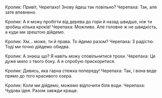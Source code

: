 Кролик: Привіт, Черепахо! Знову йдеш так повільно?
Черепаха: Так, але зате впевнено.

Кролик: А я можу пробігти від дерева до гори й назад швидше, ніж ти зробиш кілька кроків!
Черепаха: Можливо. Але головне ж не швидкість, а куди ми зрештою дійдемо.

Кролик: Хм… може, ти й права. То йдемо разом?
Черепаха: З радістю. Тоді ми точно дійдемо обидва.

Кролик: А знаєш що? Я навіть можу сповільнитися трохи.
Черепаха: Це дуже мило з твого боку. А я спробую прискоритися.

Кролик: Дивись, яка гарна стежка попереду!
Черепаха: Так, і вона веде прямо до того красивого озера.

Кролик: Коли ми дійдемо, можемо відпочити біля води.
Черепаха: Чудова ідея. Разом завжди краще.
